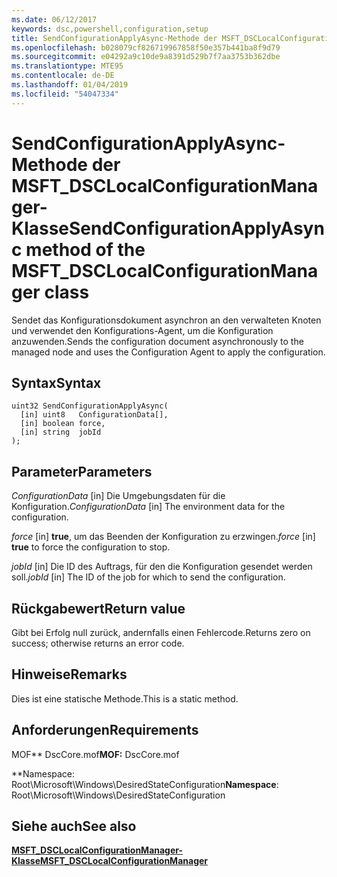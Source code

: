 ```yaml
---
ms.date: 06/12/2017
keywords: dsc,powershell,configuration,setup
title: SendConfigurationApplyAsync-Methode der MSFT_DSCLocalConfigurationManager-Klasse
ms.openlocfilehash: b028079cf826719967858f50e357b441ba8f9d79
ms.sourcegitcommit: e04292a9c10de9a8391d529b7f7aa3753b362dbe
ms.translationtype: MTE95
ms.contentlocale: de-DE
ms.lasthandoff: 01/04/2019
ms.locfileid: "54047334"
---
```

# <a name="sendconfigurationapplyasync-method-of-the-msftdsclocalconfigurationmanager-class"></a><span data-ttu-id="8e7e1-103">SendConfigurationApplyAsync-Methode der MSFT_DSCLocalConfigurationManager-Klasse</span><span class="sxs-lookup"><span data-stu-id="8e7e1-103">SendConfigurationApplyAsync method of the MSFT_DSCLocalConfigurationManager class</span></span>

<span data-ttu-id="8e7e1-104">Sendet das Konfigurationsdokument asynchron an den verwalteten Knoten und verwendet den Konfigurations-Agent, um die Konfiguration anzuwenden.</span><span class="sxs-lookup"><span data-stu-id="8e7e1-104">Sends the configuration document asynchronously to the managed node and uses the Configuration Agent to apply the configuration.</span></span>

## <a name="syntax"></a><span data-ttu-id="8e7e1-105">Syntax</span><span class="sxs-lookup"><span data-stu-id="8e7e1-105">Syntax</span></span>

```mof
uint32 SendConfigurationApplyAsync(
  [in] uint8   ConfigurationData[],
  [in] boolean force,
  [in] string  jobId
);
```

## <a name="parameters"></a><span data-ttu-id="8e7e1-106">Parameter</span><span class="sxs-lookup"><span data-stu-id="8e7e1-106">Parameters</span></span>

<span data-ttu-id="8e7e1-107">*ConfigurationData* \[in\] Die Umgebungsdaten für die Konfiguration.</span><span class="sxs-lookup"><span data-stu-id="8e7e1-107">*ConfigurationData* \[in\] The environment data for the configuration.</span></span>

<span data-ttu-id="8e7e1-108">*force* \[in\] **true**, um das Beenden der Konfiguration zu erzwingen.</span><span class="sxs-lookup"><span data-stu-id="8e7e1-108">*force* \[in\] **true** to force the configuration to stop.</span></span>

<span data-ttu-id="8e7e1-109">*jobId* \[in\] Die ID des Auftrags, für den die Konfiguration gesendet werden soll.</span><span class="sxs-lookup"><span data-stu-id="8e7e1-109">*jobId* \[in\] The ID of the job for which to send the configuration.</span></span>

## <a name="return-value"></a><span data-ttu-id="8e7e1-110">Rückgabewert</span><span class="sxs-lookup"><span data-stu-id="8e7e1-110">Return value</span></span>

<span data-ttu-id="8e7e1-111">Gibt bei Erfolg null zurück, andernfalls einen Fehlercode.</span><span class="sxs-lookup"><span data-stu-id="8e7e1-111">Returns zero on success; otherwise returns an error code.</span></span>

## <a name="remarks"></a><span data-ttu-id="8e7e1-112">Hinweise</span><span class="sxs-lookup"><span data-stu-id="8e7e1-112">Remarks</span></span>

<span data-ttu-id="8e7e1-113">Dies ist eine statische Methode.</span><span class="sxs-lookup"><span data-stu-id="8e7e1-113">This is a static method.</span></span>

## <a name="requirements"></a><span data-ttu-id="8e7e1-114">Anforderungen</span><span class="sxs-lookup"><span data-stu-id="8e7e1-114">Requirements</span></span>

<span data-ttu-id="8e7e1-115">MOF\*\* DscCore.mof</span><span class="sxs-lookup"><span data-stu-id="8e7e1-115">**MOF:** DscCore.mof</span></span>

<span data-ttu-id="8e7e1-116">\*\*Namespace: Root\Microsoft\Windows\DesiredStateConfiguration</span><span class="sxs-lookup"><span data-stu-id="8e7e1-116">**Namespace**: Root\Microsoft\Windows\DesiredStateConfiguration</span></span>

## <a name="see-also"></a><span data-ttu-id="8e7e1-117">Siehe auch</span><span class="sxs-lookup"><span data-stu-id="8e7e1-117">See also</span></span>

[<span data-ttu-id="8e7e1-118">**MSFT_DSCLocalConfigurationManager-Klasse**</span><span class="sxs-lookup"><span data-stu-id="8e7e1-118">**MSFT_DSCLocalConfigurationManager**</span></span>](msft-dsclocalconfigurationmanager.md)